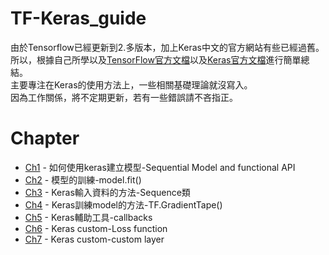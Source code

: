 # TF-Keras_guide  
由於Tensorflow已經更新到2.多版本，加上Keras中文的官方網站有些已經過舊。  
所以，根據自己所學以及[TensorFlow官方文檔](https://www.tensorflow.org/overview)以及[Keras官方文檔](https://keras.io/)進行簡單總結。  
主要專注在Keras的使用方法上，一些相關基礎理論就沒寫入。  
因為工作關係，將不定期更新，若有一些錯誤請不吝指正。  

# Chapter
* [Ch1](https://github.com/qwerasdf887/TF-Keras_guide/blob/master/keras_ch1.ipynb) - 如何使用keras建立模型-Sequential Model and functional API    
* [Ch2](https://github.com/qwerasdf887/TF-Keras_guide/blob/master/keras_ch2.ipynb) - 模型的訓練-model.fit()  
* [Ch3](https://github.com/qwerasdf887/TF-Keras_guide/blob/master/keras_ch3.ipynb) - Keras輸入資料的方法-Sequence類  
* [Ch4](https://github.com/qwerasdf887/TF-Keras_guide/blob/master/keras_ch4.ipynb) - Keras訓練model的方法-TF.GradientTape()  
* [Ch5](https://github.com/qwerasdf887/TF-Keras_guide/blob/master/keras_ch5.ipynb) - Keras輔助工具-callbacks
* [Ch6](https://github.com/qwerasdf887/TF-Keras_guide/blob/master/keras_ch6.ipynb) - Keras custom-Loss function
* [Ch7](https://github.com/qwerasdf887/TF-Keras_guide/blob/master/keras_ch7.ipynb) - Keras custom-custom layer
